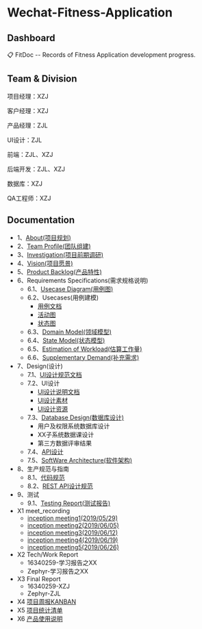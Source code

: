 # Wechat-Fitness-Application

## Dashboard

📋 FitDoc -- Records of Fitness Application development progress.

## Team & Division

项目经理：XZJ

客户经理：XZJ

产品经理：ZJL

UI设计：ZJL

前端：ZJL、XZJ

后端开发：ZJL、XZJ

数据库：XZJ

QA工程师：XZJ

## Documentation

* 1、[About(项目规划)](/Report/Documents/About.md)
* 2、[Team Profile(团队组建)](/Report/Documents/TeamProfile.md)
* 3、[Investigation(项目前期调研)](/Report/Documents/Investigation.md)
* 4、[Vision(项目愿景)](/Report/Documents/Vision.md)
* 5、[Product Backlog(产品特性)](/report/Documents/ProductBacklog.md)
* 6、Requirements Specifications(需求规格说明)
  * 6.1、[Usecase Diagram(用例图)](/report/Documents/RequirementsSpecifications/UsecaseDiagram.md)
  * 6.2、Usecases(用例建模)
    * [用例文档](/report/Documents/RequirementsSpecifications/UsecaseDoc.md)
    * [活动图](/report/Documents/RequirementsSpecifications/活动图.md)
    * [状态图](/report/Documents/RequirementsSpecifications/状态图.md)
  * 6.3、[Domain Model(领域模型)](/report/Documents/RequirementsSpecifications/DomainModel.md)
  * 6.4、[State Model(状态模型)](/report/Documents/RequirementsSpecifications/StateModel.md)
  * 6.5、[Estimation of Workload(估算工作量)](/report/Documents/RequirementsSpecifications/EstimationOfWorkloads.md)
  * 6.6、[Supplementary Demand(补充需求)](/report/Documents/RequirementsSpecifications/SupplementaryDemand.md)
* 7、Design(设计)
  * 7.1、[UI设计规范文档](/report/Documents/Design/UIBacklog.md)
  * 7.2、UI设计
    * [UI设计说明文档](/report/Documents/Design/UIDesignSpecifications.md)
    * [UI设计素材](/report/Documents/Design/UIAssets)
    * [UI设计资源](/report/Documents/Design/UISources)
  * 7.3、[Database Design(数据库设计)](/report/Documents/Design/DatabaseDesign.md)
    * 用户及权限系统数据库设计
    * XX子系统数据课设计
    * 第三方数据评审结果
  * 7.4、[API设计](/report/Documents/Design/APIDesign.md)
  * 7.5、[SoftWare Architecture(软件架构)](/report/Documents/Design/SoftwareArchitecture.md)
* 8、生产规范与指南
  * 8.1、[代码规范](/report/Documents/CodeSpecifications.md)
  * 8.2、[REST API设计规范](/report/Document/RestAPI.md)
* 9、测试
  * 9.1、[Testing Report(测试报告)](/report/Documents/TestingReport.md)
* X1 meet_recording
  * [inception meeting1(2019/05/29)](/report/Documents/MeetingRecords/Meeting1.md)
  * [inception meeting2(2019/06/05)](/report/Documents/MeetingRecords/Meeting2.md)
  * [inception meeting3(2019/06/12)](/report/Documents/MeetingRecords/Meeting3.md)
  * [inception meeting4(2019/06/19)](/report/Documents/MeetingRecords/Meeting4.md)
  * [inception meeting5(2019/06/26)](/report/Documents/MeetingRecords/Meeting5.md)
* X2 Tech/Work Report
  * 16340259-学习报告之XX
  * Zephyr-学习报告之XX
* X3 Final Report
  * 16340259-XZJ
  * Zephyr-ZJL
* X4 [项目周报KANBAN](https://github.com/orgs/fitnote/projects)
* X5 [项目统计清单](/report/Documents/WorkSummary.md)
* X6 [产品使用说明](/report/Documents/UsageIntroductions.md)